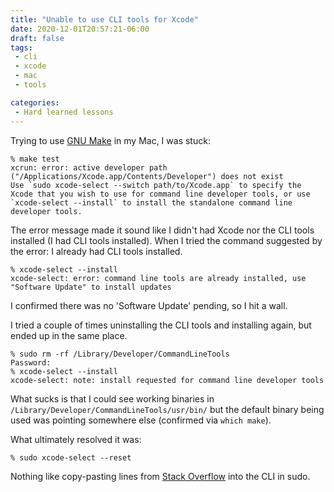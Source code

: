 ```yaml
---
title: "Unable to use CLI tools for Xcode"
date: 2020-12-01T20:57:21-06:00
draft: false
tags:
 - cli
 - xcode
 - mac
 - tools

categories:
 - Hard learned lessons
---
```

Trying to use [GNU Make](https://www.gnu.org/software/make/) in my Mac, I was stuck:
```shell
% make test
xcrun: error: active developer path ("/Applications/Xcode.app/Contents/Developer") does not exist
Use `sudo xcode-select --switch path/to/Xcode.app` to specify the Xcode that you wish to use for command line developer tools, or use `xcode-select --install` to install the standalone command line developer tools.
```
The error message made it sound like I didn't had Xcode nor the CLI tools installed (I had CLI tools installed).
When I tried the command suggested by the error: I already had CLI tools installed.
```shell
% xcode-select --install
xcode-select: error: command line tools are already installed, use "Software Update" to install updates
```
I confirmed there was no 'Software Update' pending, so I hit a wall.

I tried a couple of times uninstalling the CLI tools and installing again, but ended up in the same place.
```shell
% sudo rm -rf /Library/Developer/CommandLineTools
Password:
% xcode-select --install
xcode-select: note: install requested for command line developer tools
```
What sucks is that I could see working binaries in `/Library/Developer/CommandLineTools/usr/bin/`
but the default binary being used was pointing somewhere else (confirmed via `which make`).

What ultimately resolved it was:
```shell
% sudo xcode-select --reset
```

Nothing like copy-pasting lines from [Stack Overflow](https://stackoverflow.com/a/53089500) into the CLI in sudo.

